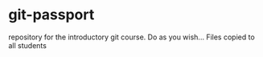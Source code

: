 # git-passport
repository for the introductory git course. Do as you wish...
Files copied to all students
